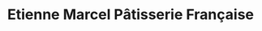 ---
title: "Etienne Marcel Pâtisserie Française"
url: /nunoa/etienne-marcel-patisserie-francaise/
shop: pastelería
---